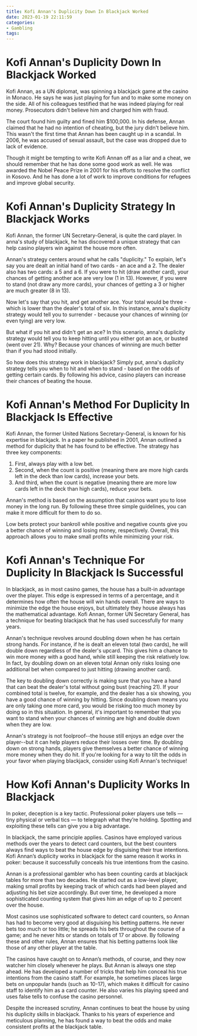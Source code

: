 ```yaml
---
title: Kofi Annan's Duplicity Down In Blackjack Worked
date: 2023-01-19 22:11:59
categories:
- Gambling
tags:
---
```



#  Kofi Annan's Duplicity Down In Blackjack Worked

Kofi Annan, as a UN diplomat, was spinning a blackjack game at the casino in Monaco. He says he was just playing for fun and to make some money on the side. All of his colleagues testified that he was indeed playing for real money. Prosecutors didn't believe him and charged him with fraud.

The court found him guilty and fined him $100,000. In his defense, Annan claimed that he had no intention of cheating, but the jury didn't believe him. This wasn't the first time that Annan has been caught up in a scandal. In 2006, he was accused of sexual assault, but the case was dropped due to lack of evidence.

Though it might be tempting to write Kofi Annan off as a liar and a cheat, we should remember that he has done some good work as well. He was awarded the Nobel Peace Prize in 2001 for his efforts to resolve the conflict in Kosovo. And he has done a lot of work to improve conditions for refugees and improve global security.

#  Kofi Annan's Duplicity Strategy In Blackjack Works

Kofi Annan, the former UN Secretary-General, is quite the card player. In anna's study of blackjack, he has discovered a unique strategy that can help casino players win against the house more often.

Annan's strategy centers around what he calls "duplicity." To explain, let's say you are dealt an initial hand of two cards - an ace and a 2. The dealer also has two cards: a 5 and a 6. If you were to hit (draw another card), your chances of getting another ace are very low (1 in 13). However, if you were to stand (not draw any more cards), your chances of getting a 3 or higher are much greater (8 in 13).

Now let's say that you hit, and get another ace. Your total would be three - which is lower than the dealer's total of six. In this instance, anna's duplicity strategy would tell you to surrender - because your chances of winning (or even tying) are very low.

But what if you hit and didn't get an ace? In this scenario, anna's duplicity strategy would tell you to keep hitting until you either got an ace, or busted (went over 21). Why? Because your chances of winning are much better than if you had stood initially.

So how does this strategy work in blackjack? Simply put, anna's duplicity strategy tells you when to hit and when to stand - based on the odds of getting certain cards. By following his advice, casino players can increase their chances of beating the house.

#  Kofi Annan's Method For Duplicity In Blackjack Is Effective 

Kofi Annan, the former United Nations Secretary-General, is known for his expertise in blackjack. In a paper he published in 2001, Annan outlined a method for duplicity that he has found to be effective. The strategy has three key components: 

1) First, always play with a low bet.
2) Second, when the count is positive (meaning there are more high cards left in the deck than low cards), increase your bets.
3) And third, when the count is negative (meaning there are more low cards left in the deck than high cards), reduce your bets.

Annan's method is based on the assumption that casinos want you to lose money in the long run. By following these three simple guidelines, you can make it more difficult for them to do so. 

Low bets protect your bankroll while positive and negative counts give you a better chance of winning and losing money, respectively. Overall, this approach allows you to make small profits while minimizing your risk.

#  Kofi Annan's Technique For Duplicity In Blackjack Is Successful 

In blackjack, as in most casino games, the house has a built-in advantage over the player. This edge is expressed in terms of a percentage, and it determines how often the house will win hands overall. There are ways to minimize the edge the house enjoys, but ultimately they house always has the mathematical advantage. Kofi Annan, former UN Secretary General, has a technique for beating blackjack that he has used successfully for many years.

Annan's technique revolves around doubling down when he has certain strong hands. For instance, if he is dealt an eleven total (two cards), he will double down regardless of the dealer's upcard. This gives him a chance to win more money with a good hand, while still keeping the risk relatively low. In fact, by doubling down on an eleven total Annan only risks losing one additional bet when compared to just hitting (drawing another card).

The key to doubling down correctly is making sure that you have a hand that can beat the dealer's total without going bust (reaching 21). If your combined total is twelve, for example, and the dealer has a six showing, you have a good chance of winning by hitting. Since doubling down means you are only taking one more card, you would be risking too much money by doing so in this situation. In general, it's important to remember that you want to stand when your chances of winning are high and double down when they are low.

Annan's strategy is not foolproof--the house still enjoys an edge over the player--but it can help players reduce their losses over time. By doubling down on strong hands, players give themselves a better chance of winning more money when they do hit. If you're looking for a way to tilt the odds in your favor when playing blackjack, consider using Kofi Annan's technique!

#  How Kofi Annan's Duplicity Works In Blackjack

In poker, deception is a key tactic. Professional poker players use tells — tiny physical or verbal tics — to telegraph what they’re holding. Spotting and exploiting these tells can give you a big advantage.

In blackjack, the same principle applies. Casinos have employed various methods over the years to detect card counters, but the best counters always find ways to beat the house edge by disguising their true intentions. Kofi Annan’s duplicity works in blackjack for the same reason it works in poker: because it successfully conceals his true intentions from the casino.

Annan is a professional gambler who has been counting cards at blackjack tables for more than two decades. He started out as a low-level player, making small profits by keeping track of which cards had been played and adjusting his bet size accordingly. But over time, he developed a more sophisticated counting system that gives him an edge of up to 2 percent over the house.

Most casinos use sophisticated software to detect card counters, so Annan has had to become very good at disguising his betting patterns. He never bets too much or too little; he spreads his bets throughout the course of a game; and he never hits or stands on totals of 17 or above. By following these and other rules, Annan ensures that his betting patterns look like those of any other player at the table.

The casinos have caught on to Annan’s methods, of course, and they now watcher him closely whenever he plays. But Annan is always one step ahead. He has developed a number of tricks that help him conceal his true intentions from the casino staff. For example, he sometimes places large bets on unpopular hands (such as 10-17), which makes it difficult for casino staff to identify him as a card counter. He also varies his playing speed and uses false tells to confuse the casino personnel.

Despite the increased scrutiny, Annan continues to beat the house by using his duplicity skills in blackjack. Thanks to his years of experience and meticulous planning, he has found a way to beat the odds and make consistent profits at the blackjack table.